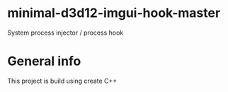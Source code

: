 # minimal-d3d12-imgui-hook-master

System process injector / process hook

# General info

This project is build using create C++


